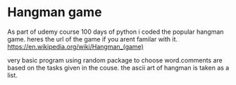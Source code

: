 # Hangman game
As part of udemy course 100 days of python i coded the popular hangman game. heres the url of the game if you arent familar with it.
https://en.wikipedia.org/wiki/Hangman_(game)

very basic program using random package to choose word.comments are based on the tasks given in the couse. the ascii art of hangman is taken as a list.
